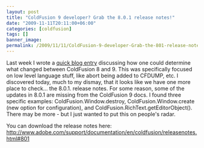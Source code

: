 ```yaml
---
layout: post
title: "ColdFusion 9 developer? Grab the 8.0.1 release notes!"
date: "2009-11-11T20:11:00+06:00"
categories: [coldfusion]
tags: []
banner_image: 
permalink: /2009/11/11/ColdFusion-9-developer-Grab-the-801-release-notes
---
```


Last week I wrote a <a href="http://www.raymondcamden.com/index.cfm/2009/11/4/Checking-for-updates-to-tagsfunctions-in-ColdFusion-9">quick blog entry</a> discussing how one could determine what changed between ColdFusion 8 and 9. This was specifically focused on low level language stuff, like abort being added to CFDUMP, etc. I discovered today, much to my dismay, that it looks like we have one more place to check... the 8.0.1. release notes. For some reason, some of the updates in 8.0.1 are missing from the ColdFusion 9 docs. I found three specific examples: ColdFusion.Window.destroy, ColdFusion.Window.create (new option for configuration), and ColdFusion.RichText.getEditorObject(). There may be more - but I just wanted to put this on people's radar. 

You can download the release notes here: <a href="http://www.adobe.com/support/documentation/en/coldfusion/releasenotes.html#801">http://www.adobe.com/support/documentation/en/coldfusion/releasenotes.html#801</a>